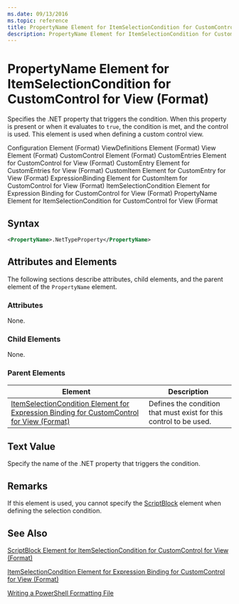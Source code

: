 ```yaml
---
ms.date: 09/13/2016
ms.topic: reference
title: PropertyName Element for ItemSelectionCondition for CustomControl for View (Format)
description: PropertyName Element for ItemSelectionCondition for CustomControl for View (Format)
---
```

# PropertyName Element for ItemSelectionCondition for CustomControl for View (Format)

Specifies the .NET property that triggers the condition. When this property is present or when it evaluates to `true`, the condition is met, and the control is used. This element is used when defining a custom control view.

Configuration Element (Format)
ViewDefinitions Element (Format)
View Element (Format)
CustomControl Element (Format)
CustomEntries Element for CustomControl for View (Format)
CustomEntry Element for CustomEntries for View (Format)
CustomItem Element for CustomEntry for View (Format)
ExpressionBinding Element for CustomItem for CustomControl for View (Format)
ItemSelectionCondition Element for Expression Binding for CustomControl for View (Format)
PropertyName Element for ItemSelectionCondition for CustomControl for View (Format

## Syntax

```xml
<PropertyName>.NetTypeProperty</PropertyName>
```

## Attributes and Elements

The following sections describe attributes, child elements, and the parent element of the `PropertyName` element.

### Attributes

None.

### Child Elements

None.

### Parent Elements

|Element|Description|
|-------------|-----------------|
|[ItemSelectionCondition Element for Expression Binding for CustomControl for View (Format)](./itemselectioncondition-element-for-expressionbinding-for-customcontrol-format.md)|Defines the condition that must exist for this control to be used.|

## Text Value

Specify the name of the .NET property that triggers the condition.

## Remarks

If this element is used, you cannot specify the [ScriptBlock](./scriptblock-element-for-itemselectioncondition-for-customcontrol-for-view-format.md) element when defining the selection condition.

## See Also

[ScriptBlock Element for ItemSelectionCondition for CustomControl for View (Format)](./scriptblock-element-for-itemselectioncondition-for-customcontrol-for-view-format.md)

[ItemSelectionCondition Element for Expression Binding for CustomControl for View (Format)](./itemselectioncondition-element-for-expressionbinding-for-customcontrol-format.md)

[Writing a PowerShell Formatting File](./writing-a-powershell-formatting-file.md)
